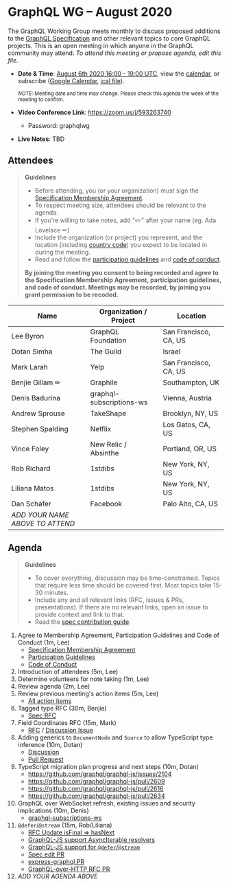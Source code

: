 # GraphQL WG – August 2020

The GraphQL Working Group meets monthly to discuss proposed additions to the
[GraphQL Specification](https://github.com/graphql/graphql-spec) and other
relevant topics to core GraphQL projects. This is an open meeting in which
anyone in the GraphQL community may attend. *To attend this meeting or propose
agenda, edit this file.*

- **Date & Time**: [August 6th 2020 16:00 - 19:00 UTC](https://www.timeanddate.com/worldclock/meetingdetails.html?year=2020&month=8&day=6&hour=16&min=0&sec=0&p1=224&p2=179&p3=136&p4=37&p5=239&p6=101&p7=152), view the [calendar](https://calendar.google.com/calendar/embed?src=linuxfoundation.org_ik79t9uuj2p32i3r203dgv5mo8%40group.calendar.google.com), or subscribe ([Google Calendar](https://calendar.google.com/calendar?cid=bGludXhmb3VuZGF0aW9uLm9yZ19pazc5dDl1dWoycDMyaTNyMjAzZGd2NW1vOEBncm91cC5jYWxlbmRhci5nb29nbGUuY29t), [ical file](https://calendar.google.com/calendar/ical/linuxfoundation.org_ik79t9uuj2p32i3r203dgv5mo8%40group.calendar.google.com/public/basic.ics)).

  <small>*NOTE:* Meeting date and time may change. Please check this agenda the week of the meeting to confirm.</small>
- **Video Conference Link**: https://zoom.us/j/593263740
  - Password: graphqlwg
- **Live Notes**: TBD


## Attendees

> **Guidelines**
> - Before attending, you (or your organization) must sign the [Specification Membership Agreement](https://github.com/graphql/foundation).
> - To respect meeting size, attendees should be relevant to the agenda.
> - If you're willing to take notes, add "✏️" after your name (eg. Ada Lovelace ✏)
> - Include the organization (or project) you represent, and the location (including [country code](https://en.wikipedia.org/wiki/List_of_ISO_3166_country_codes#Current_ISO_3166_country_codes)) you expect to be located in during the meeting.
> - Read and follow the [participation guidelines](https://github.com/graphql/graphql-wg#participation-guidelines) and [code of conduct](https://github.com/graphql/foundation/blob/master/CODE-OF-CONDUCT.md).
>
> **By joining the meeting you consent to being recorded and agree to the Specification Membership Agreement, participation guidelines, and code of conduct. Meetings may be recorded, by joining you grant permission to be recoded.**

| Name                     | Organization / Project   | Location
| ------------------------ | ------------------------ | ------------------------
| Lee Byron                | GraphQL Foundation       | San Francisco, CA, US
| Dotan Simha              | The Guild                | Israel
| Mark Larah               | Yelp                     | San Francisco, CA, US
| Benjie Gillam ✏          | Graphile                 | Southampton, UK
| Denis Badurina           | graphql-subscriptions-ws | Vienna, Austria
| Andrew Sprouse           | TakeShape                | Brooklyn, NY, US
| Stephen Spalding         | Netflix                  | Los Gatos, CA, US
| Vince Foley              | New Relic / Absinthe     | Portland, OR, US
| Rob Richard              | 1stdibs                  | New York, NY, US
| Liliana Matos            | 1stdibs                  | New York, NY, US
| Dan Schafer              | Facebook                 | Palo Alto, CA, US
| *ADD YOUR NAME ABOVE TO ATTEND*


## Agenda

> **Guidelines**
> - To cover everything, discussion may be time-constrained. Topics that require less time should be covered first. Most topics take 15-30 minutes.
> - Include any and all relevant links (RFC, issues & PRs, presentations). If there are no relevant links, open an issue to provide context and link to that.
> - Read the [spec contribution guide](https://github.com/graphql/graphql-spec/blob/master/CONTRIBUTING.md).

<!--

Example agenda item:

1. Discuss moving the subscriptions proposal to stage 2 (30m, Lee)
   - [Subscriptions RFC](link.to/the-relevant/pr-or-issue-or-doc)
   - [GraphQL.js PR](github.link/to/the/project/pr)
   - [Another Relevant Link](youre.getting/the-idea.now)

-->

1. Agree to Membership Agreement, Participation Guidelines and Code of Conduct (1m, Lee)
   - [Specification Membership Agreement](https://github.com/graphql/foundation)
   - [Participation Guidelines](https://github.com/graphql/graphql-wg#participation-guidelines)
   - [Code of Conduct](https://github.com/graphql/foundation/blob/master/CODE-OF-CONDUCT.md)
1. Introduction of attendees (5m, Lee)
1. Determine volunteers for note taking (1m, Lee)
1. Review agenda (2m, Lee)
1. Review previous meeting's action items (5m, Lee)
   - [All action items](https://github.com/graphql/graphql-wg/issues?q=is%3Aissue+label%3A%22Action+item+%3Aclapper%3A%22)
1. Tagged type RFC (30m, Benjie)
   - [Spec RFC](https://github.com/graphql/graphql-spec/pull/733)
1. Field Coordinates RFC (15m, Mark)
    - [RFC](https://github.com/graphql/graphql-spec/pull/746) / [Discussion Issue](https://github.com/graphql/graphql-spec/issues/735)
1. Adding generics to `DocumentNode` and `Source` to allow TypeScript type inference (10m, Dotan)
    - [Discussion](https://github.com/graphql/graphql-js/issues/2727)
    - [Pull Request](https://github.com/graphql/graphql-js/pull/2728)
1. TypeScript migration plan progress and next steps (10m, Dotan)
    - https://github.com/graphql/graphql-js/issues/2104
    - https://github.com/graphql/graphql-js/pull/2609
    - https://github.com/graphql/graphql-js/pull/2616
    - https://github.com/graphql/graphql-js/pull/2634
1. GraphQL over WebSocket refresh, existing issues and security implications (10m, Denis)
   - [graphql-subscriptions-ws](https://github.com/enisdenjo/graphql-subscriptions-ws)
1. `@defer`/`@stream` (15m, Rob/Liliana)
   - [RFC Update isFinal => hasNext](https://github.com/graphql/graphql-spec/pull/745)
   - [GraphQL-JS support AsyncIterable resolvers](https://github.com/graphql/graphql-js/pull/2712) 
   - [GraphQL-JS support for `@defer`/`@stream`](https://github.com/graphql/graphql-js/pull/2319)
   - [Spec edit PR](https://github.com/graphql/graphql-spec/pull/742)
   - [express-graphql PR](https://github.com/graphql/express-graphql/pull/583)
   - [GraphQL-over-HTTP RFC PR](https://github.com/graphql/graphql-over-http/pull/124)
1. *ADD YOUR AGENDA ABOVE*
